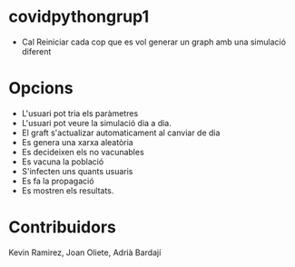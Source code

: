 # covidpythongrup1
- Cal Reiniciar cada cop que es vol generar un graph amb una simulació diferent

# Opcions
- L'usuari pot tria els paràmetres
- L'usuari pot veure la simulació dia a dia.
- El graft s'actualizar automaticament al canviar de dia
- Es genera una xarxa aleatòria
- Es decideixen els no vacunables
- Es vacuna la població
- S'infecten uns quants usuaris
- Es fa la propagació
- Es mostren els resultats.

# Contribuidors

Kevin Ramirez, Joan Oliete, Adrià Bardají
